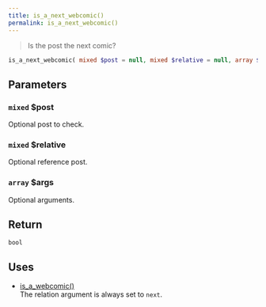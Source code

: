 ```yaml
---
title: is_a_next_webcomic()
permalink: is_a_next_webcomic()
---
```


> Is the post the next comic?

```php
is_a_next_webcomic( mixed $post = null, mixed $relative = null, array $args = [] ) : bool
```

## Parameters

### `mixed` $post
Optional post to check.

### `mixed` $relative
Optional reference post.

### `array` $args
Optional arguments.

## Return

`bool`

## Uses
- [is_a_webcomic()](is_a_webcomic())  
The relation argument is always set to `next`.
